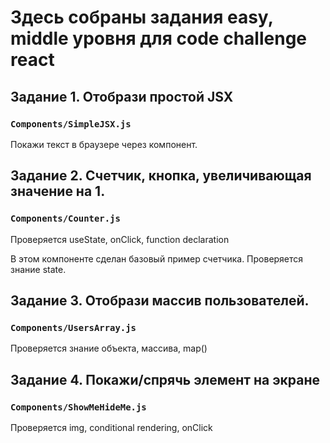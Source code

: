 # Здесь собраны задания easy, middle уровня для code challenge react

## Задание 1. Отобрази простой JSX
### `Components/SimpleJSX.js`
Покажи текст в браузере через компонент.

## Задание 2. Счетчик, кнопка, увеличивающая значение на 1.
### `Components/Counter.js`
Проверяется useState, onClick, function declaration

В этом компоненте сделан базовый пример счетчика.
Проверяется знание state.

## Задание 3. Отобрази массив пользователей.
### `Components/UsersArray.js`
Проверяется знание объекта, массива, map()

## Задание 4. Покажи/спрячь элемент на экране
### `Components/ShowMeHideMe.js`
Проверяется img, conditional rendering, onClick




